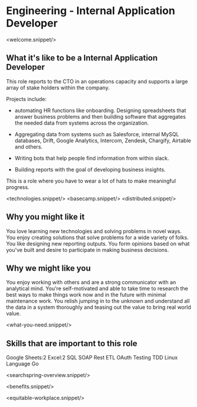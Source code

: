 # Engineering - Internal Application Developer
<welcome.snippet/>

## What it's like to be a Internal Application Developer
This role reports to the CTO in an operations capacity and supports a large array of stake holders within the company. 

Projects include:  

- automating HR functions like onboarding.  Designing spreadsheets that answer business problems and then building software that 
aggregates the needed data from systems across the organization.

- Aggregating data from systems such as Salesforce, internal MySQL databases, Drift, Google Analytics, Intercom, Zendesk, Chargify, Airtable and others.  

- Writing bots that help people find information from within slack. 

- Building reports with the goal of developing business insights.

This is a role where you have to wear a lot of hats to make meaningful progress.


<technologies.snippet/>
<basecamp.snippet/>
<distributed.snippet/>

## Why you might like it
You love learning new technologies and solving problems in novel ways.  You enjoy creating solutions that solve problems for a wide variety of folks.  You like designing new reporting outputs.  You form opinions based on what you've built and desire to participate in making business decisions.

## Why we might like you
You enjoy working with others and are a strong communicator with an analytical mind.  You're self-motivated and able to take time to research the best ways to
make things work now and in the future with minimal maintenance work.  You relish jumping in to the unknown and understand all the data in a system thoroughly and teasing out the value
to bring real world value.

<what-you-need.snippet/>

## Skills that are important to this role

<skills>
Google Sheets:2
Excel:2
SQL
SOAP
Rest
ETL
OAuth
Testing
TDD
Linux
Language Go
</skills>

<inherit doc="base.md"/>

<searchspring-overview.snippet/>

<benefits.snippet/>

<equitable-workplace.snippet/>
